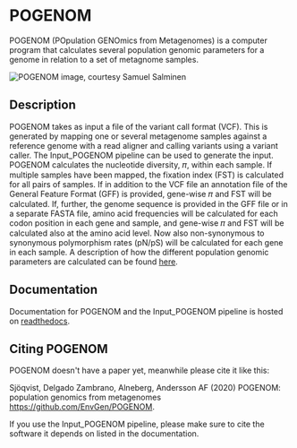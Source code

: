 # POGENOM #
POGENOM (POpulation GENOmics from Metagenomes) is a computer program that calculates several population genomic parameters for a genome in relation to a set of metagnome samples.

![POGENOM image, courtesy Samuel Salminen](https://github.com/EnvGen/POGENOM/images/pogenom.jpg)

## Description ##
POGENOM takes as input a file of the variant call format (VCF). This is generated by mapping one or several metagenome samples against a reference genome with a read aligner and calling variants using a variant caller. The Input_POGENOM pipeline can be used to generate the input. POGENOM calculates the nucleotide diversity, 𝜋, within each sample. If multiple samples have been mapped, the fixation index (FST) is calculated for all pairs of samples. If in addition to the VCF file an annotation file of the General Feature Format (GFF) is provided, gene-wise 𝜋 and FST will be calculated. If, further, the genome sequence is provided in the GFF file or in a separate FASTA file, amino acid frequencies will be calculated for each codon position in each gene and sample, and gene-wise 𝜋 and FST will be calculated also at the amino acid level. Now also non-synonymous to synonymous polymorphism rates (pN/pS) will be calculated for each gene in each sample. A description of how the different population genomic parameters are calculated can be found [here](https://github.com/EnvGen/POGENOM/blob/master/POGENOM_parameter_calculations.pdf).

## Documentation ##
Documentation for POGENOM and the Input_POGENOM pipeline is hosted on [readthedocs](https://pogenom.readthedocs.org).

## Citing POGENOM ##
POGENOM doesn't have a paper yet, meanwhile please cite it like this:

Sjöqvist, Delgado Zambrano, Alneberg, Andersson AF (2020) POGENOM: population genomics from metagenomes https://github.com/EnvGen/POGENOM.

If you use the Input_POGENOM pipeline, please make sure to cite the software it depends on listed in the documentation.

